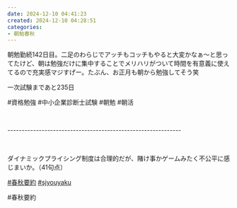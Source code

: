 ```yaml
---
date: 2024-12-10 04:41:23
created: 2024-12-10 04:28:51
categories:
- 朝勉春秋
---
```


朝勉勤続142日目。二足のわらじでアッチもコッチもやると大変かなぁ〜と思ってたけど、朝は勉強だけに集中することでメリハリがついて時間を有意義に使えてるので充実感マジすげー。たぶん、お正月も朝から勉強してそう笑

  

一次試験まであと235日

#資格勉強 #中小企業診断士試験 #朝勉 #朝活

<br>

\-------------------------------------------------------------

<br>

ダイナミックプライシング制度は合理的だが、賭け事かゲームみたく不公平に感じまいか。（41句点）

[#春秋要約](https://x.com/hashtag/%E6%98%A5%E7%A7%8B%E8%A6%81%E7%B4%84?src=hashtag_click) [#sjyouyaku](https://x.com/hashtag/sjyouyaku?src=hashtag_click)

#春秋要約